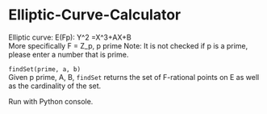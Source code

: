 # Elliptic-Curve-Calculator
Elliptic curve: E(Fp): Y^2 =X^3+AX+B \
More specifically F = Z_p, p prime
Note: It is not checked if p is a prime, please enter a number that is prime.

```findSet(prime, a, b)``` \
Given p prime, A, B, ```findSet``` returns the set of F-rational points on E as well as the cardinality of the set. 


Run with Python console.
